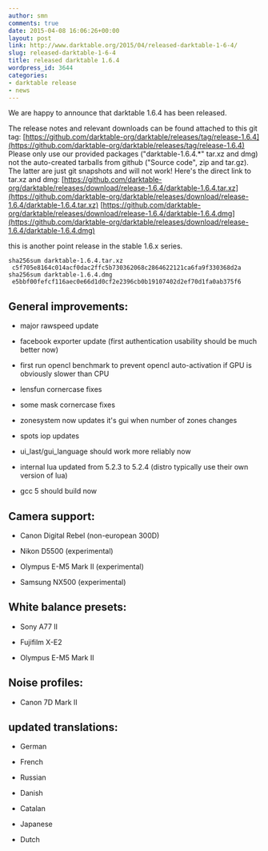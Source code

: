 ```yaml
---
author: smn
comments: true
date: 2015-04-08 16:06:26+00:00
layout: post
link: http://www.darktable.org/2015/04/released-darktable-1-6-4/
slug: released-darktable-1-6-4
title: released darktable 1.6.4
wordpress_id: 3644
categories:
- darktable release
- news
---
```


We are happy to announce that darktable 1.6.4 has been released.

The release notes and relevant downloads can be found attached to this git tag:
[https://github.com/darktable-org/darktable/releases/tag/release-1.6.4](https://github.com/darktable-org/darktable/releases/tag/release-1.6.4)
Please only use our provided packages ("darktable-1.6.4.*" tar.xz and dmg) not the auto-created tarballs from github ("Source code", zip and tar.gz). The latter are just git snapshots and will not work! Here's the direct link to tar.xz and dmg:
[https://github.com/darktable-org/darktable/releases/download/release-1.6.4/darktable-1.6.4.tar.xz](https://github.com/darktable-org/darktable/releases/download/release-1.6.4/darktable-1.6.4.tar.xz)
[https://github.com/darktable-org/darktable/releases/download/release-1.6.4/darktable-1.6.4.dmg](https://github.com/darktable-org/darktable/releases/download/release-1.6.4/darktable-1.6.4.dmg)

this is another point release in the stable 1.6.x series.

    
    sha256sum darktable-1.6.4.tar.xz
     c5f705e8164c014acf0dac2ffc5b730362068c2864622121ca6fa9f330368d2a
    sha256sum darktable-1.6.4.dmg
     e5bbf00fefcf116aec0e66d1d0cf2e2396cb0b19107402d2ef70d1fa0ab375f6
    




## General improvements:





	
  * major rawspeed update

	
  * facebook exporter update (first authentication usability should be much better now)

	
  * first run opencl benchmark to prevent opencl auto-activation if GPU is obviously slower than CPU

	
  * lensfun cornercase fixes

	
  * some mask cornercase fixes

	
  * zonesystem now updates it's gui when number of zones changes

	
  * spots iop updates

	
  * ui_last/gui_language should work more reliably now

	
  * internal lua updated from 5.2.3 to 5.2.4 (distro typically use their own version of lua)

	
  * gcc 5 should build now




## Camera support:





	
  * Canon Digital Rebel (non-european 300D)

	
  * Nikon D5500 (experimental)

	
  * Olympus E-M5 Mark II (experimental)

	
  * Samsung NX500 (experimental)




## White balance presets:





	
  * Sony A77 II

	
  * Fujifilm X-E2

	
  * Olympus E-M5 Mark II




## Noise profiles:





	
  * Canon 7D Mark II




## updated translations:





	
  * German

	
  * French

	
  * Russian

	
  * Danish

	
  * Catalan

	
  * Japanese

	
  * Dutch


